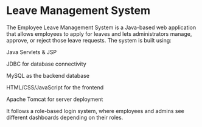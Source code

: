 <h1>Leave Management System</h1>

<p>The Employee Leave Management System is a Java-based web application that allows employees to apply for leaves and lets administrators manage, approve, or reject those leave requests. The system is built using:

Java Servlets & JSP

JDBC for database connectivity

MySQL as the backend database

HTML/CSS/JavaScript for the frontend

Apache Tomcat for server deployment

It follows a role-based login system, where employees and admins see different dashboards depending on their roles.</p>
